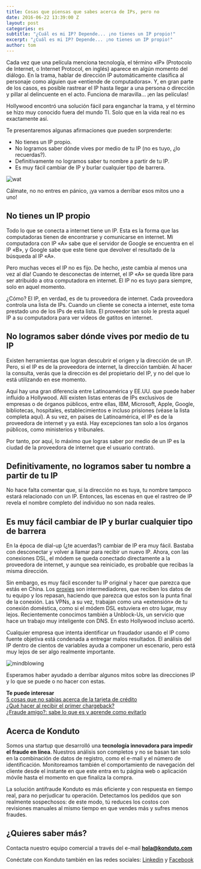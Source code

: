 ```yaml
---
title: Cosas que piensas que sabes acerca de IPs, pero no
date: 2016-06-22 13:39:00 Z
layout: post
categories: es
subtitle: "¿Cuál es mi IP? Depende... ¡no tienes un IP propio!"
excerpt: "¿Cuál es mi IP? Depende... ¡no tienes un IP propio!"
author: tom
---
```


Cada vez que una película menciona tecnología, el término «IP» (Protocolo de Internet, o Internet Protocol, en inglés) aparece en algún momento del diálogo. En la trama, hablar de dirección IP automáticamente clasifica al personaje como alguien que «entiende de computadoras». Y, en gran parte de los casos, es posible rastrear el IP hasta llegar a una persona o dirección y pillar al delincuente en el acto. Funciona de maravilla… ¡en las películas!

Hollywood encontró una solución fácil para enganchar la trama, y el término se hizo muy conocido fuera del mundo TI. Solo que en la vida real no es exactamente así.

Te presentaremos algunas afirmaciones que pueden sorprenderte:

- No tienes un IP propio.  
- No logramos saber dónde vives por medio de tu IP (no es tuyo, ¿lo recuerdas?).  
- Definitivamente no logramos saber tu nombre a partir de tu IP.  
- Es muy fácil cambiar de IP y burlar cualquier tipo de barrera.

![wat](/images/160622-wat.gif)

Cálmate, no  no entres en pánico, ¡ya vamos a derribar esos mitos uno a uno!

## No tienes un IP propio

Todo lo que se conecta a internet tiene un IP. Esta es la forma que las computadoras tienen de encontrarse y comunicarse en internet. Mi computadora con IP «A» sabe que el servidor de Google se encuentra en el IP «B», y Google sabe que este tiene que devolver el resultado de la búsqueda al IP «A».

Pero muchas veces el IP no es fijo. De hecho, ¡este cambia al menos una vez al día! Cuando te desconectas de internet, el IP «A» se queda libre para ser atribuido a otra computadora en internet. El IP no es tuyo para siempre, solo en aquel momento.

¿Cómo? El IP, en verdad, es de tu proveedora de internet. Cada proveedora controla una lista de IPs. Cuando un cliente se conecta a internet, este toma prestado uno de los IPs de esta lista. El proveedor tan solo le presta aquel IP a su computadora para ver vídeos de gatitos en internet.

## No logramos saber dónde vives por medio de tu IP

Existen herramientas que logran descubrir el origen y la dirección de un IP. Pero, si el IP es de la proveedora de internet, la dirección también. Al hacer la consulta, verás que la dirección es del propietario del IP, y no del que lo está utilizando en ese momento.

Aquí hay una gran diferencia entre Latinoamérica y EE.UU. que puede haber influido a Hollywood. Allí existen listas enteras de IPs exclusivos de empresas o de órganos públicos, entre ellas, IBM, Microsoft, Apple, Google, bibliotecas, hospitales, establecimientos e incluso prisiones (véase la lista completa aquí). A su vez, en paises de Latinoamérica, el IP es de la proveedora de internet y ya está. Hay excepciones tan solo a los órganos públicos, como ministerios y tribunales.

Por tanto, por aquí, lo máximo que logras saber por medio de un IP es la ciudad de la proveedora de internet que el usuario contrató. 

## Definitivamente, no logramos saber tu nombre a partir de tu IP

No hace falta comentar que, si la dirección no es tuya, tu nombre tampoco estará relacionado con un IP. Entonces, las escenas en que el rastreo de IP revela el nombre completo del individuo no son nada reales.

## Es muy fácil cambiar de IP y burlar cualquier tipo de barrera

En la época de dial-up (¿te acuerdas?) cambiar de IP era muy fácil. Bastaba con desconectar y volver a llamar para recibir un nuevo IP. Ahora, con las conexiones DSL, el módem se queda conectado directamente a la proveedora de internet, y aunque sea reiniciado, es probable que recibas la misma dirección.

Sin embargo, es muy fácil esconder tu IP original y hacer que parezca que estás en China. Los [proxies](https://es.wikipedia.org/wiki/Servidor_proxy) son intermediadores, que reciben los datos de tu equipo y los repasan, haciendo que parezca que estos son la punta final de la conexión. Las VPNs, a su vez, trabajan como una «extensión» de tu conexión doméstica, como si el módem DSL estuviera en otro lugar, muy lejos. Recientemente conocimos también a Unblock-Us, un servicio que hace un trabajo muy inteligente con DNS. En esto Hollywood incluso acertó.

Cualquier empresa que intenta identificar un fraudador usando el IP como fuente objetiva está condenada a entregar malos resultados. El análisis del IP dentro de cientos de variables ayuda a componer un escenario, pero está muy lejos de ser algo realmente importante.

![mindblowing](/images/160622-mindblowing.gif)

Esperamos haber ayudado a derribar algunos mitos sobre las direcciones IP y lo que se puede o no hacer con estas.

**Te puede interesar**  
[5 cosas que no sabías acerca de la tarjeta de crédito](https://blog.konduto.com/es/2016/04/cosas-que-no-sabias-acerca-de-tarjeta-de-credito/?utm_source=konduto&utm_medium=blog-es&utm_campaign=conteudo)  
[¿Qué hacer al recibir el primer chargeback?](https://blog.konduto.com/es/2016/05/que-hacer-al-recibir-el-primer-chargeback/?utm_source=konduto&utm_medium=blog-es&utm_campaign=conteudo)  
[¿Fraude amigo?: sabe lo que es y aprende como evitarlo](https://blog.konduto.com/es/2016/05/que-es-un-fraude-amigo/?utm_source=konduto&utm_medium=blog-es&utm_campaign=conteudo)

## Acerca de Konduto

Somos una startup que desarrolló una **tecnología innovadora para impedir el fraude en línea**. Nuestros análisis son completos y no se basan tan solo en la combinación de datos de registro, como el e-mail y el número de identificación. Monitoreamos también el comportamiento de navegación del cliente desde el instante en que este entra en tu página web o aplicación móvile hasta el momento en que finaliza la compra.

La solución antifraude Konduto es más eficiente y con respuesta en tiempo real, para no perjudicar tu operación. Detectamos los pedidos que son realmente sospechosos: de este modo, tú reduces los costos con revisiones manuales al mismo tiempo en que vendes más y sufres menos fraudes.

## ¿Quieres saber más?

Contacta nuestro equipo comercial a través del e-mail **hola@konduto.com**

Conéctate con Konduto también en las redes sociales: [Linkedin](https://www.linkedin.com/company/konduto) y [Facebook](https://www.facebook.com/konduto)  